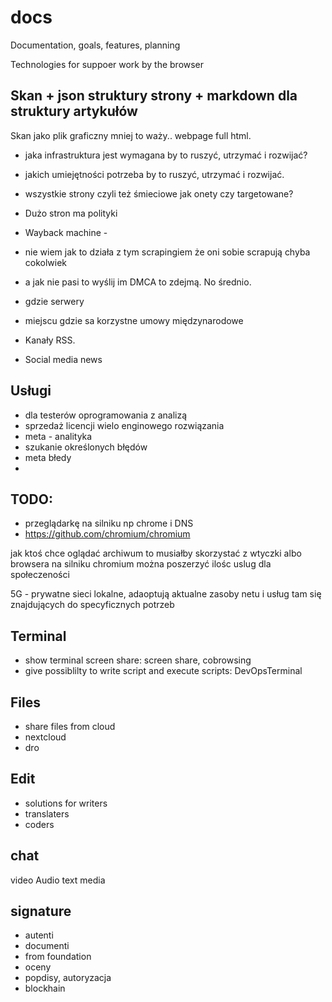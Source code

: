 # docs
Documentation, goals, features, planning


Technologies for suppoer work by the browser


## Skan + json struktury strony + markdown dla struktury artykułów
Skan jako plik graficzny mniej to waży.. 
webpage full html.

+ jaka infrastruktura jest wymagana by to ruszyć, utrzymać i rozwijać?

+ jakich umiejętności potrzeba by to ruszyć, utrzymać i rozwijać.
+ wszystkie strony czyli też śmieciowe jak onety czy targetowane?
+ Dużo stron ma polityki 
+ Wayback machine - 
+ nie wiem jak to działa z tym scrapingiem że oni sobie scrapują chyba cokolwiek
+ a jak nie pasi to wyślij im DMCA to zdejmą. No średnio. 
+ gdzie serwery
+ miejscu gdzie sa korzystne umowy międzynarodowe 


+ Kanały RSS.
+ Social media news


## Usługi
+ dla testerów oprogramowania z analizą
+ sprzedaż licencji wielo enginowego rozwiązania
+ meta - analityka
+ szukanie określonych błędów
+ meta błedy
+ 



## TODO:

+ przeglądarkę na silniku np chrome i DNS
+ https://github.com/chromium/chromium


jak ktoś chce oglądać archiwum to musiałby skorzystać z wtyczki albo browsera na silniku chromium
można poszerzyć ilośc uslug dla społeczeności

5G - prywatne sieci lokalne, adaoptują aktualne zasoby netu i usług tam się znajdujących do specyficznych potrzeb



## Terminal

+ show terminal screen share: screen share, cobrowsing
+ give possiblilty to write script and execute scripts: DevOpsTerminal
  
## Files

+ share files from cloud
+ nextcloud
+ dro
  
## Edit

+ solutions for writers
+ translaters
+ coders


## chat

video
Audio
text
media


## signature
+ autenti
+ documenti
+ from foundation
+ oceny
+ popdisy, autoryzacja
+ blockhain


